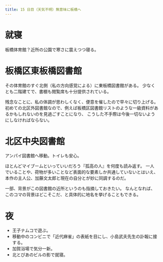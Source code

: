 ```yaml
---
title: 15 日目（天気不明）無意味に板橋へ
---
```


# 就寝

板橋体育館？近所の公園で寒さに震えつつ寝る。

# 板橋区東板橋図書館

その体育館のすぐ北側（私の方向感覚による）に東板橋図書館がある。
少なくとも二階建てで、書棚も閲覧席も十分提供されている。

残念なことに、私の体調が思わしくなく、便意を催したので早々に切り上げる。
初めての北区外図書館なので、例えば板橋区図書館リストのような一級資料があるかもしれないのを見過ごすことになり、
こうした不手際は今後一切ないようにしなければならない。

# 北区中央図書館

アンパイ図書館へ移動。トイレも安心。

ほとんどマイブームといっていいだろう『孤高の人』を何度も読み返す。
一人でいることや、荷物が多いことなど表面的な要素しか共通していないとはいえ、
本作の主人公、加藤文太郎と現在の自分とが妙に同調するのだ。

一部、背景がこの図書館の近所というのも指摘しておきたい。
なんとなれば、このコマの背景はどこそこだ、と具体的に地名を挙げることもできる。

# 夜

* 王子ナムコで遊ぶ。
* 移動中のコンビニで「近代麻雀」の表紙を目にし、小島武夫先生の訃報に接する。
* 加賀浴場で気分一新。
* 北とぴあのビルの影で就寝。
